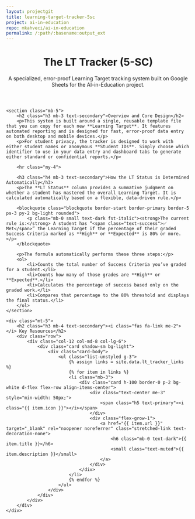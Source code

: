 ```yaml
---
layout: projectgit
title: learning-target-tracker-5sc
project: ai-in-education
repo: mkahveci/ai-in-education
permalink: /:path/:basename:output_ext
---
```


<div class="container my-5">
    <header class="mb-5 border-bottom pb-3">
        <h1 class="display-4 text-primary">The LT Tracker (5-SC)</h1>
        <p class="lead">A specialized, error-proof Learning Target tracking system built on Google Sheets for the AI-in-Education project.</p>
    </header>

    <section class="mb-5">
        <h2 class="h3 mb-3 text-secondary">Overview and Core Design</h2>
        <p>This system is built around a single, reusable template file that you can copy for each new **Learning Target**. It features automated reporting and is designed for fast, error-proof data entry on both desktop and mobile devices.</p>
        <p>For student privacy, the tracker is designed to work with either student names or anonymous **Student IDs**. Simply choose which identifier to use in your data entry and dashboard tabs to generate either standard or confidential reports.</p>
        
        <hr class="my-4">

        <h3 class="h4 mb-3 text-secondary">How the LT Status is Determined Automatically</h3>
        <p>The **LT Status** column provides a summative judgment on whether a student has mastered the overall Learning Target. It is calculated automatically based on a flexible, data-driven rule.</p>
        
        <blockquote class="blockquote border-start border-primary border-5 ps-3 py-2 bg-light rounded">
            <p class="mb-0 small text-dark fst-italic"><strong>The current rule is:</strong> A student has “<span class="text-success">✅ Met</span>” the Learning Target if the percentage of their graded Success Criteria marked as **High** or **Expected** is 80% or more.</p>
        </blockquote>

        <p>The formula automatically performs these three steps:</p>
        <ol>
            <li>Counts the total number of Success Criteria you’ve graded for a student.</li>
            <li>Counts how many of those grades are **High** or **Expected**.</li>
            <li>Calculates the percentage of success based only on the graded work.</li>
            <li>Compares that percentage to the 80% threshold and displays the final status.</li>
        </ol>
    </section>

    <div class="mt-5">
        <h2 class="h3 mb-4 text-secondary"><i class="fas fa-link me-2"></i> Key Resources</h2>
        <div class="row">
            <div class="col-12 col-md-8 col-lg-6"> 
                <div class="card shadow-sm bg-light">
                    <div class="card-body">
                        <ul class="list-unstyled g-3">
                            {% assign links = site.data.lt_tracker_links %}
                            {% for item in links %}
                            <li class="mb-3">
                                <div class="card h-100 border-0 p-2 bg-white d-flex flex-row align-items-center">
                                    <div class="text-center me-3" style="min-width: 50px;">
                                        <span class="h5 text-primary"><i class="{{ item.icon }}"></i></span>
                                    </div>
                                    <div class="flex-grow-1">
                                        <a href="{{ item.url }}" target="_blank" rel="noopener noreferrer" class="stretched-link text-decoration-none">
                                            <h6 class="mb-0 text-dark">{{ item.title }}</h6>
                                            <small class="text-muted">{{ item.description }}</small>
                                        </a>
                                    </div>
                                </div>
                            </li>
                            {% endfor %}
                        </ul>
                    </div>
                </div>
            </div>
        </div>
    </div>
</div>